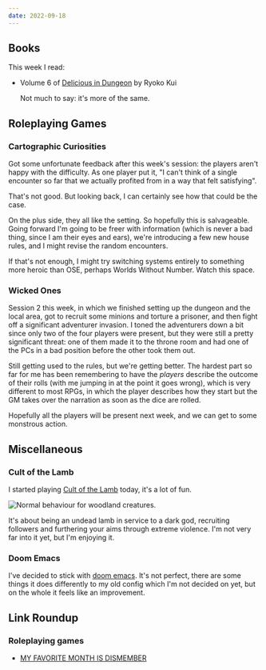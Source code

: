 ```yaml
---
date: 2022-09-18
---
```


## Books

This week I read:

- Volume 6 of [Delicious in Dungeon][] by Ryoko Kui

  Not much to say: it's more of the same.

[Delicious in Dungeon]: https://en.wikipedia.org/wiki/Delicious_in_Dungeon


## Roleplaying Games

### Cartographic Curiosities

Got some unfortunate feedback after this week's session: the players aren't
happy with the difficulty.  As one player put it, "I can't think of a single
encounter so far that we actually profited from in a way that felt satisfying".

That's not good.  But looking back, I can certainly see how that could be the
case.

On the plus side, they all like the setting.  So hopefully this is salvageable.
Going forward I'm going to be freer with information (which is never a bad
thing, since I am their eyes and ears), we're introducing a few new house rules,
and I might revise the random encounters.

If that's not enough, I might try switching systems entirely to something more
heroic than OSE, perhaps Worlds Without Number.  Watch this space.

### Wicked Ones

Session 2 this week, in which we finished setting up the dungeon and the local
area, got to recruit some minions and torture a prisoner, and then fight off a
significant adventurer invasion.  I toned the adventurers down a bit since only
two of the four players were present, but they were still a pretty significant
threat: one of them made it to the throne room and had one of the PCs in a bad
position before the other took them out.

Still getting used to the rules, but we're getting better.  The hardest part so
far for me has been remembering to have the *players* describe the outcome of
their rolls (with me jumping in at the point it goes wrong), which is very
different to most RPGs, in which the player describes how they start but the GM
takes over the narration as soon as the dice are rolled.

Hopefully all the players will be present next week, and we can get to some
monstrous action.


## Miscellaneous

### Cult of the Lamb

I started playing [Cult of the Lamb][] today, it's a lot of fun.

![Normal behaviour for woodland creatures.](notes/209/cult-of-the-lamb.jpg)

It's about being an undead lamb in service to a dark god, recruiting followers
and furthering your aims through extreme violence.  I'm not very far into it
yet, but I'm enjoying it.

[Cult of the Lamb]: https://store.steampowered.com/app/1313140/Cult_of_the_Lamb/

### Doom Emacs

I've decided to stick with [doom emacs][].  It's not perfect, there are some
things it does differently to my old config which I'm not decided on yet, but on
the whole it feels like an improvement.

[doom emacs]: https://doomemacs.org/


## Link Roundup

### Roleplaying games

- [MY FAVORITE MONTH IS DISMEMBER](https://goblinpunch.blogspot.com/2016/01/my-favorite-month-is-dismember.html)
